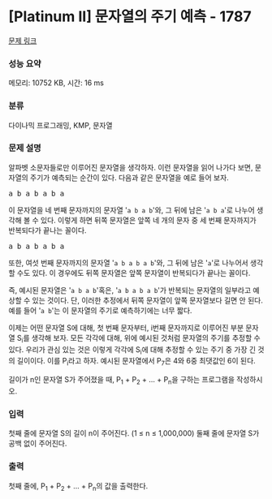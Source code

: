 # [Platinum II] 문자열의 주기 예측 - 1787 

[문제 링크](https://www.acmicpc.net/problem/1787) 

### 성능 요약

메모리: 10752 KB, 시간: 16 ms

### 분류

다이나믹 프로그래밍, KMP, 문자열

### 문제 설명

<p>알파벳 소문자들로만 이루어진 문자열을 생각하자. 이런 문자열을 읽어 나가다 보면, 문자열의 주기가 예측되는 순간이 있다. 다음과 같은 문자열을 예로 들어 보자.</p>

<pre>a b a b a b a</pre>

<p>이 문자열을 네 번째 문자까지의 문자열 '<code>a b a b</code>'와, 그 뒤에 남은 '<code>a b a</code>'로 나누어 생각해 볼 수 있다. 이렇게 하면 뒤쪽 문자열은 앞쪽 네 개의 문자 중 세 번째 문자까지가 반복되다가 끝나는 꼴이다.</p>

<pre>a b a b a b a</pre>

<p>또한, 여섯 번째 문자까지의 문자열 '<code>a b a b a b</code>'와, 그 뒤에 남은 '<code>a</code>'로 나누어서 생각할 수도 있다. 이 경우에도 뒤쪽 문자열은 앞쪽 문자열이 반복되다가 끝나는 꼴이다.</p>

<p>즉, 예시된 문자열은 '<code>a b a b</code>'혹은, '<code>a b a b a b</code>'가 반복되는 문자열의 일부라고 예상할 수 있는 것이다. 단, 이러한 추정에서 뒤쪽 문자열이 앞쪽 문자열보다 길면 안 된다. 예를 들어 '<code>a b</code>'는 이 문자열의 주기로 예측하기에는 너무 짧다.</p>

<p>이제는 어떤 문자열 S에 대해, 첫 번째 문자부터, i번째 문자까지로 이루어진 부분 문자열 S<sub>i</sub>를 생각해 보자. 모든  각각에 대해, 위에 예시된 것처럼 문자열의 주기를 추정할 수 있다. 우리가 관심 있는 것은 이렇게  각각에 S<sub>i</sub>에 대해 추정할 수 있는 주기 중 가장 긴 것의 길이이다. 이를 P<sub>i</sub>라고 하자. 예시된 문자열에서 P<sub>7</sub>은 4와 6중 최댓값인 6이 된다.</p>

<p>길이가 n인 문자열 S가 주어졌을 때, P<sub>1</sub> + P<sub>2</sub> + ... + P<sub>n</sub>을 구하는 프로그램을 작성하시오.</p>

### 입력 

 <p>첫째 줄에 문자열 S의 길이 n이 주어진다. (1 ≤ n ≤ 1,000,000) 둘째 줄에 문자열 S가 공백 없이 주어진다.</p>

### 출력 

 <p>첫째 줄에, P<sub>1</sub> + P<sub>2</sub> + ... + P<sub>n</sub>의 값을 출력한다.</p>

